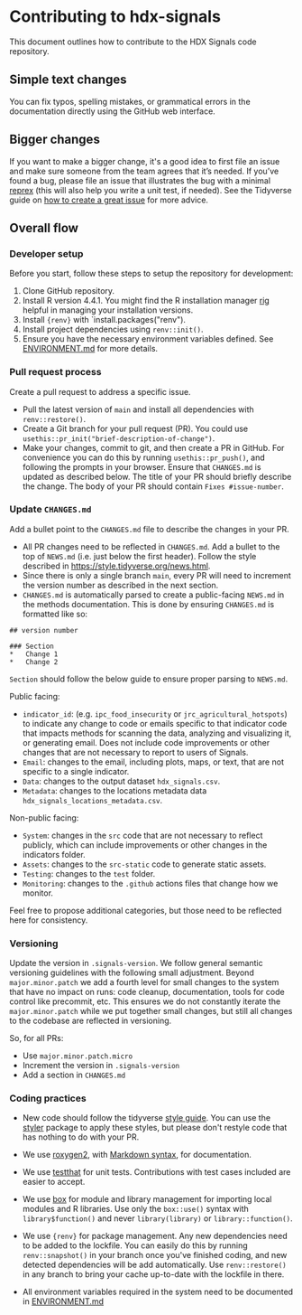 # Contributing to hdx-signals

This document outlines how to contribute to the HDX Signals code repository.

## Simple text changes

You can fix typos, spelling mistakes, or grammatical errors in the documentation directly using the GitHub web interface.

## Bigger changes

If you want to make a bigger change, it's a good idea to first file an issue and make sure someone from the team agrees that it’s needed. 
If you’ve found a bug, please file an issue that illustrates the bug with a minimal 
[reprex](https://www.tidyverse.org/help/#reprex) (this will also help you write a unit test, if needed).
See the Tidyverse guide on [how to create a great issue](https://code-review.tidyverse.org/issues/) for more advice.

## Overall flow

### Developer setup

Before you start, follow these steps to setup the repository for development:

1. Clone GitHub repository.
2. Install R version 4.4.1. You might find the R installation manager [rig](https://github.com/r-lib/rig) helpful in managing your installation versions.
3. Install `{renv}` with `install.packages("renv").
4. Install project dependencies using `renv::init()`.
5. Ensure you have the necessary environment variables defined. See [ENVIRONMENT.md](ENVIRONMENT.md) for more details.

### Pull request process

Create a pull request to address a specific issue.

*   Pull the latest version of `main` and install all dependencies with `renv::restore()`.
*   Create a Git branch for your pull request (PR). You could use `usethis::pr_init("brief-description-of-change")`.
*   Make your changes, commit to git, and then create a PR in GitHub. For convenience you can do this by running `usethis::pr_push()`, and following the prompts in your browser.
    Ensure that `CHANGES.md` is updated as described below.
    The title of your PR should briefly describe the change.
    The body of your PR should contain `Fixes #issue-number`.

### Update `CHANGES.md`

Add a bullet point to the `CHANGES.md` file to describe the changes in your PR.

*   All PR changes need to be reflected in `CHANGES.md`. Add a bullet to the top
of `NEWS.md` (i.e. just below the first header). Follow the style described
in <https://style.tidyverse.org/news.html>.
*   Since there is only a single branch `main`, every PR will need to increment
the version number as described in the next section.
*  `CHANGES.md` is automatically parsed to create a public-facing `NEWS.md` in
the methods documentation. This is done by ensuring `CHANGES.md` is formatted
like so:

```
## version number

### Section
*   Change 1
*   Change 2
```

`Section` should follow the below guide to ensure proper parsing to `NEWS.md`.

Public facing:

*   `indicator_id`: (e.g. `ipc_food_insecurity` or `jrc_agricultural_hotspots`) to
indicate any change to code or emails specific to that indicator code that impacts
methods for scanning the data, analyzing and visualizing it, or generating email.
Does not include code improvements or other changes that are not necessary to
report to users of Signals.
*   `Email`: changes to the email, including plots, maps, or text, that are not
specific to a single indicator.
*   `Data`: changes to the output dataset `hdx_signals.csv`.
*   `Metadata`: changes to the locations metadata data `hdx_signals_locations_metadata.csv`.

Non-public facing:

*   `System`: changes in the `src` code that are not necessary to reflect publicly,
which can include improvements or other changes in the indicators folder.
*   `Assets`: changes to the `src-static` code to generate static assets.
*   `Testing`: changes to the `test` folder.
*   `Monitoring`: changes to the `.github` actions files that change how we monitor.

Feel free to propose additional categories, but those need to be reflected here for
consistency.

### Versioning

Update the version in `.signals-version`. We follow general semantic versioning
guidelines with the following small adjustment. Beyond `major.minor.patch` we
add a fourth level for small changes to the system that have no impact on runs:
code cleanup, documentation, tools for code control like precommit, etc. This
ensures we do not constantly iterate the `major.minor.patch` while we put together
small changes, but still all changes to the codebase are reflected in versioning.

So, for all PRs:

* Use `major.minor.patch.micro`
* Increment the version in `.signals-version`
* Add a section in `CHANGES.md`

### Coding practices

*   New code should follow the tidyverse [style guide](https://style.tidyverse.org). 
    You can use the [styler](https://CRAN.R-project.org/package=styler) package to apply these styles, but please don't restyle code that has nothing to do with your PR.  

*   We use [roxygen2](https://cran.r-project.org/package=roxygen2), with [Markdown syntax](https://cran.r-project.org/web/packages/roxygen2/vignettes/rd-formatting.html), for documentation.  

*   We use [testthat](https://cran.r-project.org/package=testthat) for unit tests. 
   Contributions with test cases included are easier to accept.
   
*   We use [box](https://cran.r-project.org/package=box) for module and
library management for importing local modules and R libraries.
Use only the `box::use()` syntax with `library$function()` and
never `library(library)` or `library::function()`.

*   We use `{renv}` for package management. Any new dependencies need to be
added to the lockfile. You can easily do this by running
`renv::snapshot()` in your branch once you've finished coding, and new detected
dependencies will be add automatically. Use `renv::restore()` in any branch to
bring your cache up-to-date with the lockfile in there.

*   All environment variables required in the system need to be documented in
    [ENVIRONMENT.md](/ENVIRONMENT.md)
